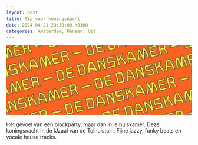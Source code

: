 ```yaml
---
layout: post
title: Tip voor koningsnacht
date: 2024-04-21 23:30:00 +0100
categories: Amsterdam, Dansen, Uit
---
```


![2024-04-26-danskamer](../assets/2024-04-26-danskamer.png)

Het gevoel van een blockparty, maar dan in je huiskamer. Deze koningsnacht in de IJzaal van de Tolhuistuin. Fijne jazzy, funky beats en vocale house tracks.